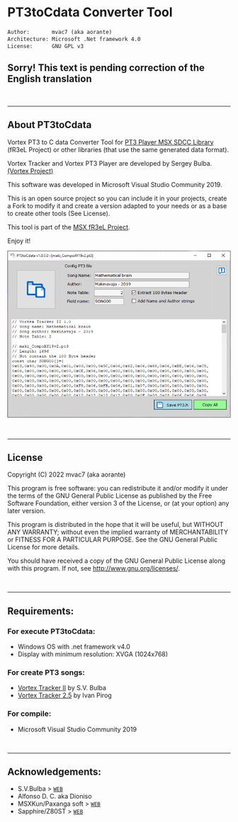 # PT3toCdata Converter Tool
    
```
Author:       mvac7 (aka aorante)
Architecture: Microsoft .Net framework 4.0
License:      GNU GPL v3 
```

## Sorry! This text is pending correction of the English translation

                                                               
<br/>

---

## About PT3toCdata

Vortex PT3 to C data Converter Tool for [PT3 Player MSX SDCC Library](https://github.com/mvac7/SDCC_PT3player) (fR3eL Project) or other libraries (that use the same generated data format).

Vortex Tracker and Vortex PT3 Player are developed by Sergey Bulba. [(Vortex Project)](https://bulba.untergrund.net/vortex_e.htm)

This software was developed in Microsoft Visual Studio Community 2019.

This is an open source project so you can include it in your projects, create a Fork to modify it and create a version adapted to your needs or as a base to create other tools (See License).

This tool is part of the [MSX fR3eL Project](https://github.com/mvac7/SDCC_MSX_fR3eL).

Enjoy it!


![PT3toCdata_v102b_screenshot01](https://raw.githubusercontent.com/mvac7/mSXdevtools_PT3toCdata/main/GFX/PT3toCdata_v105beta_screenshot00.png)



<br/>

---

## License

Copyright (C) 2022 mvac7 (aka aorante)

This program is free software: you can redistribute it and/or modify it under the terms of the GNU General Public License as published by
the Free Software Foundation, either version 3 of the License, or (at your option) any later version.

This program is distributed in the hope that it will be useful,
but WITHOUT ANY WARRANTY; without even the implied warranty of MERCHANTABILITY or FITNESS FOR A PARTICULAR PURPOSE.
See the GNU General Public License for more details.

You should have received a copy of the GNU General Public License along with this program.  If not, see <http://www.gnu.org/licenses/>.

 
<br/>

---

## Requirements:

### For execute PT3toCdata:
- Windows OS with .net framework v4.0
- Display with minimum resolution: XVGA (1024x768)

### For create PT3 songs:
- [Vortex Tracker II](https://bulba.untergrund.net/vortex_e.htm) by S.V. Bulba 
- [Vortex Tracker 2.5](https://github.com/z00m128/vortextracker25) by Ivan Pirog

### For compile:
- Microsoft Visual Studio Community 2019

<br/>

---

## Acknowledgements:

* S.V.Bulba > [`WEB`](http://bulba.at.kz) 
* Alfonso D. C. aka Dioniso
* MSXKun/Paxanga soft > [`WEB`](http://paxangasoft.retroinvaders.com/)
* Sapphire/Z80ST > [`WEB`](http://z80st.auic.es/)
